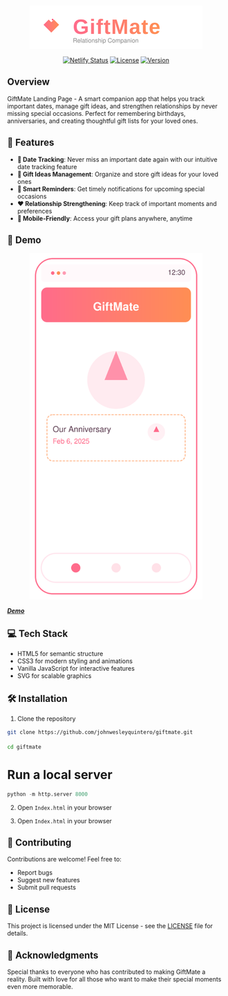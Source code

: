 <div align="center">
  <img src="assets/logo.svg" alt="GiftMate Logo" width="400" />

  [![Netlify Status](https://api.netlify.com/api/v1/badges/0a2e53da-723e-4bb4-ae3b-6113fc5e96ea/deploy-status)](https://app.netlify.com/sites/giftmate-dev/deploys)
  [![License](https://img.shields.io/badge/license-MIT-blue.svg)](LICENSE)
  [![Version](https://img.shields.io/badge/version-1.0.0-green.svg)]()
</div>

## Overview

GiftMate Landing Page - A smart companion app that helps you track important dates, manage gift ideas, and strengthen relationships by never missing special occasions. Perfect for remembering birthdays, anniversaries, and creating thoughtful gift lists for your loved ones.

## 🌟 Features

- **📅 Date Tracking**: Never miss an important date again with our intuitive date tracking feature
- **🎁 Gift Ideas Management**: Organize and store gift ideas for your loved ones
- **🔔 Smart Reminders**: Get timely notifications for upcoming special occasions
- **❤️ Relationship Strengthening**: Keep track of important moments and preferences
- **📱 Mobile-Friendly**: Access your gift plans anywhere, anytime

## 🚀 Demo


<div align="center">
  <img src="assets/preview.svg" alt="GiftMate Preview" width="400" />
</div>

***[Demo](https://giftmate-dev.netlify.app/)***

## 💻 Tech Stack

- HTML5 for semantic structure
- CSS3 for modern styling and animations
- Vanilla JavaScript for interactive features
- SVG for scalable graphics

## 🛠️ Installation

1. Clone the repository
```bash
git clone https://github.com/johnwesleyquintero/giftmate.git

cd giftmate
```

# Run a local server
```python
python -m http.server 8000
```

2. Open `Index.html` in your browser


2. Open `Index.html` in your browser

## 🤝 Contributing

Contributions are welcome! Feel free to:
- Report bugs
- Suggest new features
- Submit pull requests

## 📝 License

This project is licensed under the MIT License - see the [LICENSE](LICENSE) file for details.

## 💖 Acknowledgments

Special thanks to everyone who has contributed to making GiftMate a reality. Built with love for all those who want to make their special moments even more memorable.


